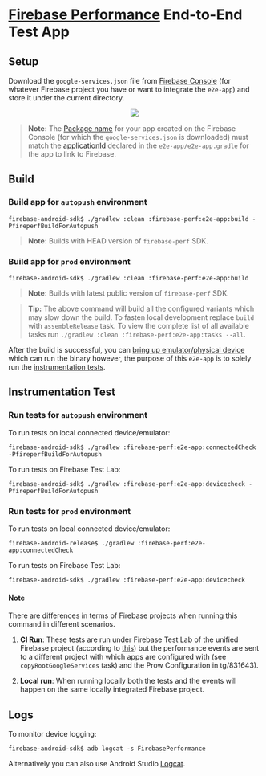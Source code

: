 # [Firebase Performance](https://firebase.google.com/docs/perf-mon/get-started-android) End-to-End Test App

## Setup

Download the `google-services.json` file from
[Firebase Console](https://console.firebase.google.com/) (for whatever Firebase project you have or
want to integrate the `e2e-app`) and store it under the current directory.

<p align="center">
  <img src="https://i.stack.imgur.com/BFmz5.png">
</p>

> **Note:** The [Package name](https://firebase.google.com/docs/android/setup#register-app) for your
> app created on the Firebase Console (for which the `google-services.json` is downloaded) must
> match the [applicationId](https://developer.android.com/studio/build/application-id.html) declared
> in the `e2e-app/e2e-app.gradle` for the app to link to Firebase.

## Build

### Build app for `autopush` environment

```
firebase-android-sdk$ ./gradlew :clean :firebase-perf:e2e-app:build -PfireperfBuildForAutopush
```

> **Note:** Builds with HEAD version of `firebase-perf` SDK.

### Build app for `prod` environment

```
firebase-android-sdk$ ./gradlew :clean :firebase-perf:e2e-app:build
```

> **Note:** Builds with latest public version of `firebase-perf` SDK.

> **Tip:** The above command will build all the configured variants which may slow down the build.
> To fasten local development replace `build` with `assembleRelease` task. To view the complete list
> of all available tasks run `./gradlew :clean :firebase-perf:e2e-app:tasks --all`.

After the build is successful, you can
[bring up emulator/physical device](https://developer.android.com/studio/run/emulator) which can run
the binary however, the purpose of this `e2e-app` is to solely run the
[instrumentation tests](https://developer.android.com/training/testing/unit-testing/instrumented-unit-tests).

## Instrumentation Test

### Run tests for `autopush` environment

To run tests on local connected device/emulator:

```
firebase-android-sdk$ ./gradlew :firebase-perf:e2e-app:connectedCheck -PfireperfBuildForAutopush
```

To run tests on Firebase Test Lab:

```
firebase-android-sdk$ ./gradlew :firebase-perf:e2e-app:devicecheck -PfireperfBuildForAutopush
```

### Run tests for `prod` environment

To run tests on local connected device/emulator:

```
firebase-android-release$ ./gradlew :firebase-perf:e2e-app:connectedCheck
```

To run tests on Firebase Test Lab:

```
firebase-android-sdk$ ./gradlew :firebase-perf:e2e-app:devicecheck
```

#### Note

There are differences in terms of Firebase projects when running this command in different
scenarios.

1. **CI Run**: These tests are run under Firebase Test Lab of the unified Firebase project
   (according to
   [this](https://github.com/firebase/firebase-android-sdk/blob/main/plugins/src/main/java/com/google/firebase/gradle/plugins/ci/device/FirebaseTestServer.java))
   but the performance events are sent to a different project with which apps are configured with
   (see `copyRootGoogleServices` task) and the Prow Configuration in tg/831643).

1. **Local run**: When running locally both the tests and the events will happen on the same locally
   integrated Firebase project.

## Logs

To monitor device logging:

```
firebase-android-sdk$ adb logcat -s FirebasePerformance
```

Alternatively you can also use Android Studio
[Logcat](https://developer.android.com/studio/debug/am-logcat).
